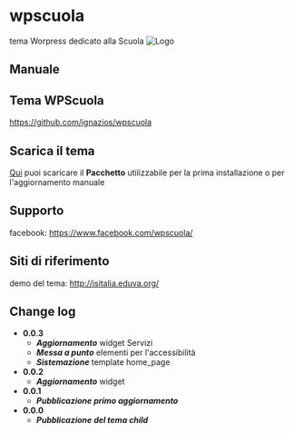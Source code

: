# wpscuola
tema Worpress dedicato alla Scuola
![Logo](https://github.com/ignazios/design-italia-child/logo_wpscuola.png)
## Manuale
## Tema WPScuola
https://github.com/ignazios/wpscuola
## Scarica il tema 
[Qui](https://raw.githubusercontent.com/ignazios/design-italia-child/master/design-italia-child.zip) puoi scaricare il **Pacchetto** utilizzabile per la prima installazione o per l'aggiornamento manuale
## Supporto
facebook: https://www.facebook.com/wpscuola/
## Siti di riferimento
demo del tema: http://isitalia.eduva.org/
## Change log
- **0.0.3**
  - ***Aggiornamento*** widget Servizi
  - ***Messa a punto*** elementi per l'accessibilità
  - ***Sistemazione*** template home_page
- **0.0.2**
  - ***Aggiornamento*** widget
- **0.0.1**
  - ***Pubblicazione primo aggiornamento***
- **0.0.0**
  - ***Pubblicazione del tema child***
  
